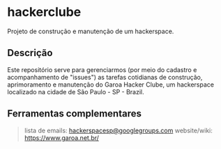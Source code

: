 # hackerclube #
Projeto de construção e manutenção de um hackerspace.

## Descrição ##

Este repositório serve para gerenciarmos (por meio do cadastro e acompanhamento de "issues") as tarefas cotidianas de construção, aprimoramento e manutenção do Garoa Hacker Clube, um hackerspace localizado na cidade de São Paulo - SP - Brazil.


## Ferramentas complementares ##

> lista de emails: hackerspacesp@googlegroups.com
> website/wiki: https://www.garoa.net.br/
